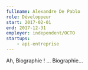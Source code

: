 ```yaml
---
fullname: Alexandre De Pablo
role: Développeur
start: 2017-02-01
end: 2017-12-31
employer: independent/OCTO
startups:
    - api-entreprise
---
```


Ah, Biographie ! … Biographie…
